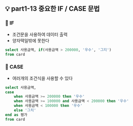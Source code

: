 ## 💡 part1-13 중요한 IF / CASE 문법

### 🔹 IF

- 조건문을 사용하여 데이터 출력
- 양자택일밖에 못한다

```sql
select 사용금액, if(사용금액 > 200000, '우수', '그지')
from card
```

### 🔹 CASE

- 여러개의 조건식을 사용할 수 있다

```sql
select 사용금액,
case
	when 사용금액 >= 200000 then '우수'
	when 사용금액 >= 100000 and 사용금액 < 200000 then '우수'
	when 사용금액 < 100000 then '우수'
	else '그치'
end as 평가
from card
```
